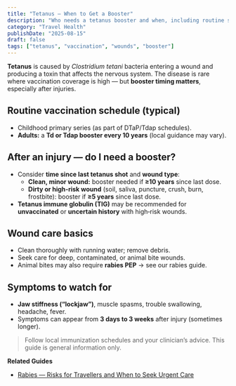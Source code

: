 ```yaml
---
title: "Tetanus — When to Get a Booster"
description: "Who needs a tetanus booster and when, including routine schedules and what to do after a dirty or high‑risk wound."
category: "Travel Health"
publishDate: "2025-08-15"
draft: false
tags: ["tetanus", "vaccination", "wounds", "booster"]
---
```


**Tetanus** is caused by *Clostridium tetani* bacteria entering a wound and producing a toxin that affects the nervous system. The disease is rare where vaccination coverage is high — but **booster timing matters**, especially after injuries.

## Routine vaccination schedule (typical)
- Childhood primary series (as part of DTaP/Tdap schedules).
- **Adults:** a **Td or Tdap booster every 10 years** (local guidance may vary).

## After an injury — do I need a booster?
- Consider **time since last tetanus shot** and **wound type**:
  - **Clean, minor wound:** booster needed if **≥10 years** since last dose.
  - **Dirty or high‑risk wound** (soil, saliva, puncture, crush, burn, frostbite): booster if **≥5 years** since last dose.
- **Tetanus immune globulin (TIG)** may be recommended for **unvaccinated** or **uncertain history** with high‑risk wounds.

## Wound care basics
- Clean thoroughly with running water; remove debris.
- Seek care for deep, contaminated, or animal bite wounds.
- Animal bites may also require **rabies PEP** → see our rabies guide.

## Symptoms to watch for
- **Jaw stiffness (“lockjaw”)**, muscle spasms, trouble swallowing, headache, fever.
- Symptoms can appear from **3 days to 3 weeks** after injury (sometimes longer).

> Follow local immunization schedules and your clinician’s advice. This guide is general information only.

**Related Guides**
- [Rabies — Risks for Travellers and When to Seek Urgent Care](/guides/rabies-risks-travel-and-urgent-care/)
